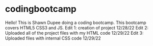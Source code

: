 # codingbootcamp
Hello! This is Shawn Dupee doing a coding bootcamp.
This bootcamp covers HTML5 CSS3 and JS.
Edit 1: creation of project 12/28/22
Edit 2: Uploaded all of the project files with my HTML code 12/29/22
Edit 3: Uploaded files with internal CSS code 12/29/22
